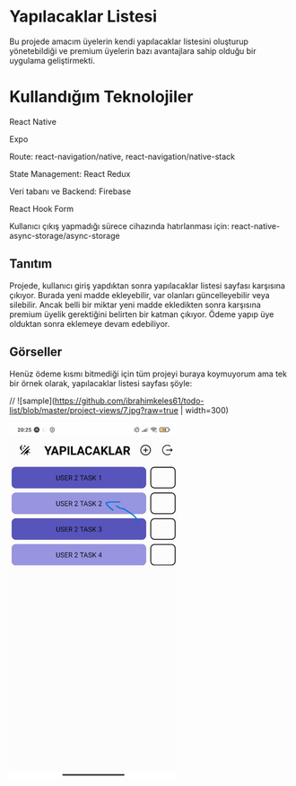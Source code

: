 # Yapılacaklar Listesi

Bu projede amacım üyelerin kendi yapılacaklar listesini oluşturup yönetebildiği ve premium üyelerin bazı avantajlara sahip olduğu bir uygulama geliştirmekti.

# Kullandığım Teknolojiler

React Native

Expo

Route: react-navigation/native, react-navigation/native-stack

State Management: React Redux

Veri tabanı ve Backend: Firebase

React Hook Form

Kullanıcı çıkış yapmadığı sürece cihazında hatırlanması için: react-native-async-storage/async-storage

## Tanıtım

Projede, kullanıcı giriş yapdıktan sonra yapılacaklar listesi sayfası karşısına çıkıyor. Burada yeni madde ekleyebilir, var olanları güncelleyebilir veya silebilir. Ancak belli bir miktar yeni madde ekledikten sonra karşısına premium üyelik gerektiğini belirten bir katman çıkıyor. Ödeme yapıp üye olduktan sonra eklemeye devam edebiliyor.

## Görseller

Henüz ödeme kısmı bitmediği için tüm projeyi buraya koymuyorum ama tek bir örnek olarak, yapılacaklar listesi sayfası şöyle:

// ![sample](https://github.com/ibrahimkeles61/todo-list/blob/master/project-views/7.jpg?raw=true | width=300)

<img src="https://github.com/ibrahimkeles61/todo-list/blob/master/project-views/7.jpg?raw=true" width="300" >
